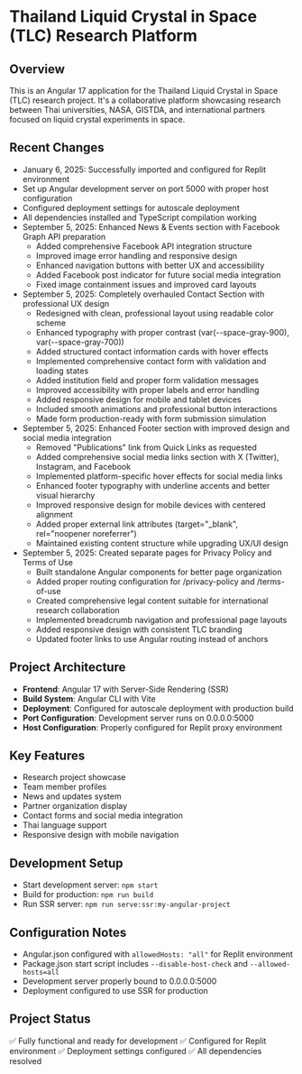 # Thailand Liquid Crystal in Space (TLC) Research Platform

## Overview
This is an Angular 17 application for the Thailand Liquid Crystal in Space (TLC) research project. It's a collaborative platform showcasing research between Thai universities, NASA, GISTDA, and international partners focused on liquid crystal experiments in space.

## Recent Changes
- January 6, 2025: Successfully imported and configured for Replit environment
- Set up Angular development server on port 5000 with proper host configuration
- Configured deployment settings for autoscale deployment
- All dependencies installed and TypeScript compilation working
- September 5, 2025: Enhanced News & Events section with Facebook Graph API preparation
  - Added comprehensive Facebook API integration structure
  - Improved image error handling and responsive design
  - Enhanced navigation buttons with better UX and accessibility
  - Added Facebook post indicator for future social media integration
  - Fixed image containment issues and improved card layouts
- September 5, 2025: Completely overhauled Contact Section with professional UX design
  - Redesigned with clean, professional layout using readable color scheme
  - Enhanced typography with proper contrast (var(--space-gray-900), var(--space-gray-700))
  - Added structured contact information cards with hover effects
  - Implemented comprehensive contact form with validation and loading states
  - Added institution field and proper form validation messages
  - Improved accessibility with proper labels and error handling
  - Added responsive design for mobile and tablet devices
  - Included smooth animations and professional button interactions
  - Made form production-ready with form submission simulation
- September 5, 2025: Enhanced Footer section with improved design and social media integration
  - Removed "Publications" link from Quick Links as requested
  - Added comprehensive social media links section with X (Twitter), Instagram, and Facebook
  - Implemented platform-specific hover effects for social media links
  - Enhanced footer typography with underline accents and better visual hierarchy
  - Improved responsive design for mobile devices with centered alignment
  - Added proper external link attributes (target="_blank", rel="noopener noreferrer")
  - Maintained existing content structure while upgrading UX/UI design
- September 5, 2025: Created separate pages for Privacy Policy and Terms of Use
  - Built standalone Angular components for better page organization
  - Added proper routing configuration for /privacy-policy and /terms-of-use
  - Created comprehensive legal content suitable for international research collaboration
  - Implemented breadcrumb navigation and professional page layouts
  - Added responsive design with consistent TLC branding
  - Updated footer links to use Angular routing instead of anchors

## Project Architecture
- **Frontend**: Angular 17 with Server-Side Rendering (SSR)
- **Build System**: Angular CLI with Vite
- **Deployment**: Configured for autoscale deployment with production build
- **Port Configuration**: Development server runs on 0.0.0.0:5000
- **Host Configuration**: Properly configured for Replit proxy environment

## Key Features
- Research project showcase
- Team member profiles
- News and updates system
- Partner organization display
- Contact forms and social media integration
- Thai language support
- Responsive design with mobile navigation

## Development Setup
- Start development server: `npm start`
- Build for production: `npm run build`
- Run SSR server: `npm run serve:ssr:my-angular-project`

## Configuration Notes
- Angular.json configured with `allowedHosts: "all"` for Replit environment
- Package.json start script includes `--disable-host-check` and `--allowed-hosts=all`
- Development server properly bound to 0.0.0.0:5000
- Deployment configured to use SSR for production

## Project Status
✅ Fully functional and ready for development
✅ Configured for Replit environment
✅ Deployment settings configured
✅ All dependencies resolved